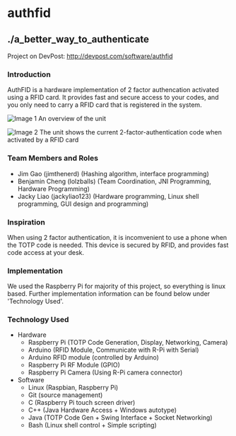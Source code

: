 # authfid
## ./a_better_way_to_authenticate
Project on DevPost: http://devpost.com/software/authfid

### Introduction
AuthFID is a hardware implementation of 2 factor authencation activated using a RFID card. It provides fast and secure access to your codes, and you only need to carry a RFID card that is registered in the system. 

![Image 1](http://challengepost-s3-challengepost.netdna-ssl.com/photos/production/software_photos/000/328/335/datas/gallery.jpg)
An overview of the unit

![Image 2](http://challengepost-s3-challengepost.netdna-ssl.com/photos/production/software_photos/000/328/042/datas/gallery.jpg)
The unit shows the current 2-factor-authentication code when activated by a RFID card

### Team Members and Roles

 - Jim Gao (jimthenerd) (Hashing algorithm, interface programming)
 - Benjamin Cheng (lolzballs) (Team Coordination, JNI Programming, Hardware Programming)
 - Jacky Liao (jackyliao123) (Hardware programming, Linux shell programming, GUI design and programming)

### Inspiration

When using 2 factor authentication, it is incomvenient to use a phone when the TOTP code is needed. 
This device is secured by RFID, and provides fast code access at your desk. 

### Implementation

We used the Raspberry Pi for majority of this project, so everything is linux based. Further
implementation information can be found below under 'Technology Used'. 

### Technology Used
 - Hardware
   - Raspberry Pi (TOTP Code Generation, Display, Networking, Camera)
   - Arduino (RFID Module, Communicate with R-Pi with Serial)
   - Arduino RFID module (controlled by Arduino)
   - Raspberry Pi RF Module (GPIO)
   - Raspberry Pi Camera (Using R-Pi camera connector)
 - Software
   - Linux (Raspbian, Raspberry Pi)
   - Git (source management)
   - C (Raspberry Pi touch screen driver)
   - C++ (Java Hardware Access + Windows autotype)
   - Java (TOTP Code Gen + Swing Interface + Socket Networking)
   - Bash (Linux shell control + Simple scripting)

